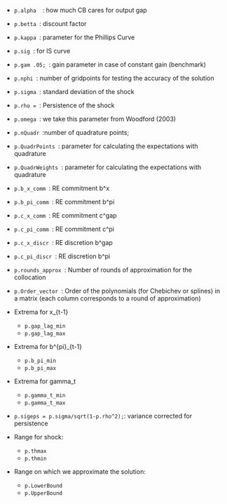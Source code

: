 * ```p.alpha  ```: how much CB cares for output gap
* ```p.betta ```: discount factor
* ```p.kappa ```: parameter for the Phillips Curve
* ```p.sig ```: for IS curve
* ```p.gam .05; ```: gain parameter in case of constant gain (benchmark)
* ```p.nphi ```: number of gridpoints for testing the accuracy of the solution
* ```p.sigma ```: standard deviation of the shock
* ```p.rho = ```: Persistence of the shock
* ```p.omega ```: we take this parameter from Woodford (2003)
* ```p.nQuadr ```:number of quadrature points;
* ```p.QuadrPoints ```: parameter for calculating the expectations with quadrature
* ```p.QuadrWeights ```: parameter for calculating the expectations with quadrature
* ```p.b_x_comm ```: RE commitment b^x
* ```p.b_pi_comm ```: RE commitment b^pi
* ```p.c_x_comm ```: RE commitment c^gap
* ```p.c_pi_comm ```: RE commitment c^pi
* ```p.c_x_discr ```: RE discretion b^gap
* ```p.c_pi_discr ```: RE discretion b^pi
* ```p.rounds_approx ```: Number of rounds of approximation for the collocation
* ```p.Order_vector ```: Order of the polynomials (for Chebichev or splines) in a matrix (each column corresponds to a round of approximation)
* Extrema for x_{t-1}
    * ```p.gap_lag_min```
    * ```p.gap_lag_max```

* Extrema for b^{pi}_{t-1}
    * ```p.b_pi_min```
    * ```p.b_pi_max```

* Extrema for gamma_t
    * ```p.gamma_t_min```
    * ```p.gamma_t_max```

* ```p.sigeps = p.sigma/sqrt(1-p.rho^2);```: variance corrected for persistence
* Range for shock:
    * ```p.thmax```
    * ```p.thmin```

* Range on which we approximate the solution:
    * ```p.LowerBound```
    * ```p.UpperBound```
